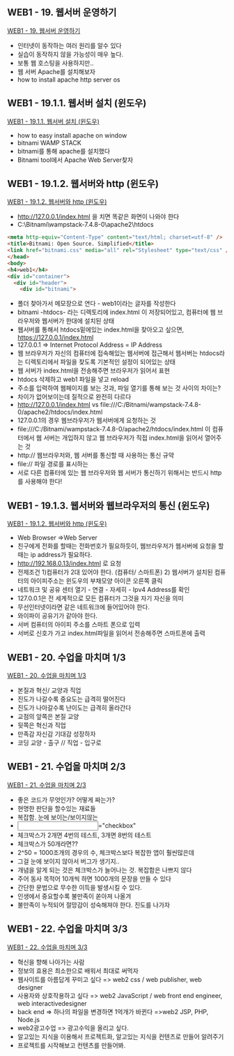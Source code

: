 ## WEB1 - 19. 웹서버 운영하기
[WEB1 - 19. 웹서버 운영하기](https://www.youtube.com/watch?v=ThlyDSM0FNU&list=PL2Mkwvh6s7KI1Wb3COvfpVUZi46XG322g&index=19)
- 인터넷이 동작하는 여러 원리를 알수 있다
- 실습이 동작하지 않을 가능성이 매우 높다. 
- 보통 웹 호스팅을 사용하지만..
- 웹 서버 Apache를 설치해보자
- how to install apache http server os
## WEB1 - 19.1.1. 웹서버 설치 (윈도우)
[WEB1 - 19.1.1. 웹서버 설치 (윈도우)](https://www.youtube.com/watch?v=Bvzzee7-kuQ&list=PL2Mkwvh6s7KI1Wb3COvfpVUZi46XG322g&index=20)
- how to easy install apache on window
- bitnami WAMP STACK
- bitnami를 통해 apache를 설치했다
- Bitnami tool에서 Apache Web Server찾자

## WEB1 - 19.1.2. 웹서버와 http (윈도우)
[WEB1 - 19.1.2. 웹서버와 http (윈도우)](https://www.youtube.com/watch?v=had7IqJHEKM&list=PL2Mkwvh6s7KI1Wb3COvfpVUZi46XG322g&index=21)
- http://127.0.0.1/index.html 을 치면 똑같은 화면이 나와야 한다
- C:\Bitnami\wampstack-7.4.8-0\apache2\htdocs
```html
<meta http-equiv="Content-Type" content="text/html; charset=utf-8" />
<title>Bitnami: Open Source. Simplified</title>
<link href="bitnami.css" media="all" rel="Stylesheet" type="text/css" />
</head>
<body>
<h4>web1</h4>
<div id="container">
  <div id="header"> 
    <div id="bitnami">

```
- 폴더 찾아가서 메모장으로 연다 - web1이라는 글자를 작성한다
- bitnami -htdocs- 라는 디렉토리에 index.html 이 저장되어있고, 컴퓨터에 웹 브라우저와 웹서버가 한대에 설치된 상태
- 웹서버를 통해서 htdocs밑에있는 index.html을 찾아오고 싶으면, https://127.0.0.1/index.html
- 127.0.0.1 => Internet Protocol Address = IP Address
- 웹 브라우저가 자신의 컴퓨터에 접속해있는 웹서버에 접근해서 웹서버는 htdocs라는 디렉토리에서 파일을 찾도록  기본적인 설정이 되어있는 상태
- 웹 서버가 index.html을 전송해주면 브라우저가 읽어서 표현
- htdocs 삭제하고 web1 파일을 넣고 reload
- 주소를 입력하여 웹페이지를 보는 것과, 파일 열기를 통해 보는 것 사이의 차이는?
- 차이가 없어보이는데 질적으로 완전히 다르다 
- http://127.0.0.1/index.html vs file:///C:/Bitnami/wampstack-7.4.8-0/apache2/htdocs/index.html
- 127.0.0.1의 경우 웹브라우저가 웹서버에게 요청하는 것 
- file:///C:/Bitnami/wampstack-7.4.8-0/apache2/htdocs/index.html 이 컴퓨터에서 웹 서버는 개입하지 않고  웹 브라우저가 직접 index.html을 읽어서 열어주는 것
- http:// 웹브라우저와, 웹 서버를 통신할 때 사용하는 통신 규약
- file:// 파일 경로를 표시하는
- 서로 다른 컴퓨터에 있는 웹 브라우저와 웹 서버가 통신하기 위해서는 반드시 http를 사용해야 한다!

## WEB1 - 19.1.3. 웹서버와 웹브라우저의 통신 (윈도우)
[WEB1 - 19.1.2. 웹서버와 http (윈도우)](youtube.com/watch?v=gde0uNwMSa4&list=PL2Mkwvh6s7KI1Wb3COvfpVUZi46XG322g&index=22)

- Web Browser =>Web Server
- 친구에게 전화를 할때는 전화번호가 필요하듯이, 웹브라우저가 웹서버에 요청을 할 때는 ip address가 필요하다. 
- http://192.168.0.13/index.html 로 요청
- 전제조건 1)컴퓨터가 2대 있어야 한다. (컴퓨터/ 스마트폰)  2) 웹서버가 설치된 컴퓨터의 아이피주소는 윈도우의 부채모양 아이콘 오른쪽 클릭  
- 네트워크 및 공유 센터 열기 - 연결 - 자세히 - Ipv4 Address를 확인 
- 127.0.0.1은 전 세계적으로 모든 컴퓨터가 그것을 자기 자신을 의미
- 무선인터넷이라면 같은 네트워크에 들어있어야 한다. 
- 와이파이 공유기가 같아야 한다. 
- 서버 컴퓨터의 아이피 주소를 스마트 폰으로 입력
- 서버로 신호가 가고 index.html파일을 읽어서 전송해주면 스마트폰에 출력


## WEB1 - 20. 수업을 마치며 1/3
[WEB1 - 20. 수업을 마치며 1/3](https://www.youtube.com/watch?v=bTSDDyuMuUo&list=PL2Mkwvh6s7KI1Wb3COvfpVUZi46XG322g&index=27)
- 본질과 혁신/ 교양과 직업
- 진도가 나갈수록 중요도는 급격히 떨어진다
- 진도가 나아갈수록 난이도는 급격히 올라간다
- 교점의 앞쪽은 본질 교양
- 뒷쪽은 혁신과 직업
- 만족감 자신감 기대감 성장하자
- 코딩 교양 - 출구 // 직업 - 입구로

## WEB1 - 21. 수업을 마치며 2/3
[WEB1 - 21. 수업을 마치며 2/3]( https://www.youtube.com/watch?v=JUNFoER12kk&list=PL2Mkwvh6s7KI1Wb3COvfpVUZi46XG322g&index=28)
- 좋은 코드가 무엇인가? 어떻게 짜는가?
- 현명한 판단을 할수있는 재료들
- 복잡함. 눈에 보이는/보이지않는
- <input type>="checkbox"
- 체크박스가 2개면 4번의 테스트, 3개면 8번의 테스트
- 체크박스가 50개라면??
- 2^50 = 1000조개의 경우의 수, 체크박스보다 복잡한 앱이 훨씬많은데
- 그걸 눈에 보이지 않아서 버그가 생기지..
- 개념을 알게 되는 것은 체크박스가 늘어나는 것. 복잡함은 나쁘지 않다 
- 주어 동사 목적어 10개씩 하면 1000개의 문장을 만들 수 있다
- 간단한 문법으로 무수한 이득을 발생시킬 수 있다. 
- 인생에서 중요할수록 불만족이 쏟아져 나올겨
- 불만족이 누적되어 절망감이 성숙해져야 한다. 진도를 나가자

## WEB1 - 22. 수업을 마치며 3/3
[WEB1 - 22. 수업을 마치며 3/3](https://www.youtube.com/watch?v=WD-LFlMi6iA&list=PL2Mkwvh6s7KI1Wb3COvfpVUZi46XG322g&index=29)
- 혁신을 향해 나아가는 사람
- 정보의 효용은 최소한으로 배워서 최대로 써먹자
- 웹사이트를 아름답게 꾸미고 싶다 => web2 css / web publisher, web designer
- 사용자와 상호작용하고 싶다 => web2 JavaScript / web front end engineer, web interactivedesigner
- back end => 하나의 파일을 변경하면 1억개가 바뀐다 =>web2 JSP, PHP, Node.js
- web2광고수업 => 광고수익을 올리고 싶다.
- 알고있는 지식을 이용해서 프로젝트화, 알고있는 지식을 컨텐츠로 만들어 알려주기
- 프로젝트를 시작해보고 컨텐츠를 만들어봐.